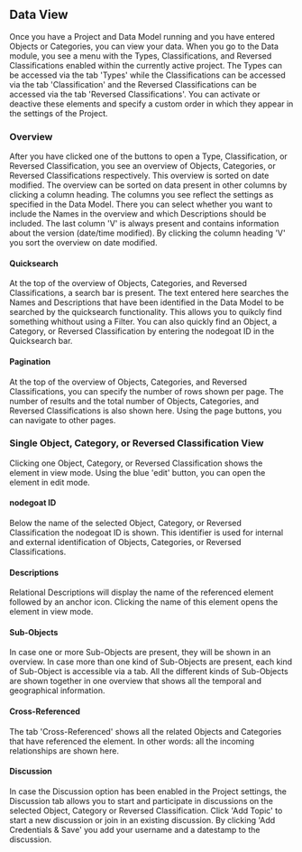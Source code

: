 ## Data View

Once you have a Project and Data Model running and you have entered Objects or Categories, you can view your data. When you go to the Data module, you see a menu with the Types, Classifications, and Reversed Classifications enabled within the currently active project. The Types can be accessed via the tab 'Types' while the Classifications can be accessed via the tab 'Classification' and the Reversed Classifications can be accessed via the tab 'Reversed Classifications'. You can activate or deactive these elements and specify a custom order in which they appear in the settings of the Project.

### Overview
After you have clicked one of the buttons to open a Type, Classification, or Reversed Classification, you see an overview of Objects, Categories, or Reversed Classifications respectively. This overview is sorted on date modified. The overview can be sorted on data present in other columns by clicking a column heading. The columns you see reflect the settings as specified in the Data Model. There you can select whether you want to include the Names in the overview and which Descriptions should be included. The last column 'V' is always present and contains information about the version (date/time modified). By clicking the column heading 'V' you sort the overview on date modified.

#### Quicksearch
At the top of the overview of Objects, Categories, and Reversed Classifications, a search bar is present. The text entered here searches the Names and Descriptions that have been identified in the Data Model to be searched by the quicksearch functionality. This allows you to quikcly find something whithout using a Filter. You can also quickly find an Object, a Category, or Reversed Classification by entering the nodegoat ID in the Quicksearch bar.

#### Pagination
At the top of the overview of Objects, Categories, and Reversed Classifications, you can specify the number of rows shown per page. The number of results and the total number of Objects, Categories, and Reversed Classifications is also shown here. Using the page buttons, you can navigate to other pages.

### Single Object, Category, or Reversed Classification View
Clicking one Object, Category, or Reversed Classification shows the element in view mode. Using the blue 'edit' button, you can open the element in edit mode.

#### nodegoat ID
Below the name of the selected Object, Category, or Reversed Classification the nodegoat ID is shown. This identifier is used for internal and external identification of Objects, Categories, or Reversed Classifications.

#### Descriptions
Relational Descriptions will display the name of the referenced element followed by an anchor icon. Clicking the name of this element opens the element in view mode.

#### Sub-Objects
In case one or more Sub-Objects are present, they will be shown in an overview. In case more than one kind of Sub-Objects are present, each kind of Sub-Object is accessible via a tab. All the different kinds of Sub-Objects are shown together in one overview that shows all the temporal and geographical information.

#### Cross-Referenced
The tab 'Cross-Referenced' shows all the related Objects and Categories that have referenced the element. In other words: all the incoming relationships are shown here.

#### Discussion
In case the Discussion option has been enabled in the Project settings, the Discussion tab allows you to start and participate in discussions on the selected Object, Category or Reversed Classification. Click 'Add Topic' to start a new discussion or join in an existing discussion. By clicking 'Add Credentials & Save' you add your username and a datestamp to the discussion.